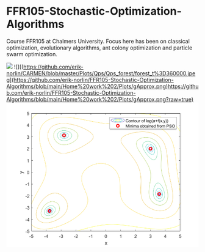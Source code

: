 # FFR105-Stochastic-Optimization-Algorithms
Course FFR105 at Chalmers University. Focus here has been on classical optimization, evolutionary algorithms, ant colony optimization and particle swarm optimization.

![]([https://github.com/erik-norlin/CARMEN/blob/master/Plots/Qps/Qps_forest/forest_t%3D360000.jpeg?raw=true](https://github.com/erik-norlin/FFR105-Stochastic-Optimization-Algorithms/blob/main/Home%20work%202/Plots/BestPath.png?raw=true)) ![][(https://github.com/erik-norlin/CARMEN/blob/master/Plots/Qps/Qps_forest/forest_t%3D360000.jpeg](https://github.com/erik-norlin/FFR105-Stochastic-Optimization-Algorithms/blob/main/Home%20work%202/Plots/gApprox.png)https://github.com/erik-norlin/FFR105-Stochastic-Optimization-Algorithms/blob/main/Home%20work%202/Plots/gApprox.png?raw=true) ![](https://github.com/erik-norlin/FFR105-Stochastic-Optimization-Algorithms/blob/main/Home%20work%202/Plots/PSO2.png?raw=true)
